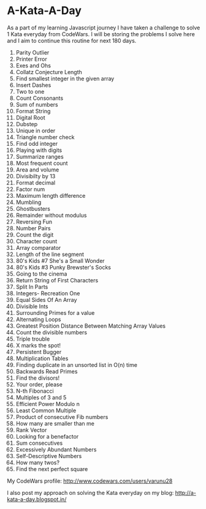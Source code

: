 # A-Kata-A-Day

As a part of my learning Javascript journey I have taken a challenge to solve 1 Kata everyday from CodeWars. I will be storing the 
problems I solve here and I aim to continue this routine for next 180 days.

1. Parity Outlier 
2. Printer Error
3. Exes and Ohs
4. Collatz Conjecture Length
5. Find smallest integer in the given array
6. Insert Dashes
7. Two to one
8. Count Consonants
9. Sum of numbers
10. Format String
11. Digital Root
12. Dubstep
13. Unique in order
14. Triangle number check
15. Find odd integer
16. Playing with digits
17. Summarize ranges
18. Most frequent count
19. Area and volume
20. Divisibilty by 13
21. Format decimal
22. Factor num
23. Maximum length difference
24. Mumbling
25. Ghostbusters
26. Remainder without modulus 
27. Reversing Fun
28. Number Pairs
29. Count the digit
30. Character count
31. Array comparator
32. Length of the line segment
33. 80's Kids #7 She's a Small Wonder
34. 80's Kids #3 Punky Brewster's Socks
35. Going to the cinema
36. Return String of First Characters
37. Split In Parts
38. Integers- Recreation One
39. Equal Sides Of An Array
40. Divisible Ints
41. Surrounding Primes for a value
42. Alternating Loops
43. Greatest Position Distance Between Matching Array Values
44. Count the divisible numbers
45. Triple trouble
46. X marks the spot!
47. Persistent Bugger
48. Multiplication Tables
49. Finding duplicate in an unsorted list in O(n) time
50. Backwards Read Primes
51. Find the divisors!
52. Your order, please
53. N-th Fibonacci
54. Multiples of 3 and 5
55. Efficient Power Modulo n
56. Least Common Multiple
57. Product of consecutive Fib numbers
58. How many are smaller than me
59. Rank Vector
60. Looking for a benefactor
61. Sum consecutives
62. Excessively Abundant Numbers
63. Self-Descriptive Numbers
64. How many twos?
65. Find the next perfect square

My CodeWars profile: http://www.codewars.com/users/varunu28

I also post my approach on solving the Kata everyday on my blog: http://a-kata-a-day.blogspot.in/
